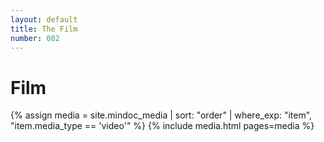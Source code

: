 ```yaml
---
layout: default
title: The Film
number: 002
---
```


# Film

{% assign media = site.mindoc_media | sort: "order" | where_exp: "item", "item.media_type == 'video'" %} 
{% include media.html pages=media %}



